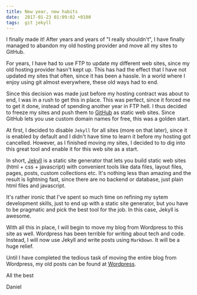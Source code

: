 ```yaml
---
title: New year, new habits
date:  2017-01-23 01:09:02 +0100
tags:  git jekyll
---
```


I finally made it! After years and years of "I really shouldn't", I have finally
managed to abandon my old hosting provider and move all my sites to GitHub.

For years, I have had to use FTP to update my different web sites, since my old
hosting provider hasn't kept up. This has had the effect that I have not updated
my sites that often, since it has been a hassle. In a world where I enjoy using
git almost everywhere, these old ways had to end.

Since this decision was made just before my hosting contract was about to end, I
was in a rush to get this in place. This was perfect, since it forced me to get
it done, instead of spending another year in FTP hell. I thus decided to freeze
my sites and push them to [GitHub](http://github.com) as static web sites. Since
GitHub lets you use custom domain names for free, this was a golden start.

At first, I decided to disable `Jekyll` for all sites (more on that later), since
it is enabled by default and I didn't have time to learn it before my hosting got
cancelled. However, as I finished moving my sites, I decided to to dig into this
great tool and enable it for this web site as a start.

In short, [Jekyll](http://jekyllrb.com) is a static site generator that lets you
build static web sites (html + css + javascript) with convenient tools like data
files, layout files, pages, posts, custom collections etc. It's nothing less than
amazing and the result is lightning fast, since there are no backend or database,
just plain html files and javascript.

It's rather ironic that I've spent so much time on refining my sytem development
skills, just to end up with a static site generator, but you have to be pragmatic
and pick the best tool for the job. In this case, Jekyll is awesome.

With all this in place, I will begin to move my blog from Wordpress to this site
as well. Wordpress has been terrible for writing about tech and code. Instead, I
will now use Jekyll and write posts using `MarkDown`. It will be a huge relief.

Until I have completed the tedious task of moving the entire blog from Wordpress,
my old posts can be found at [Wordpress](http://danielsaidi.wordpress.com).

All the best

Daniel